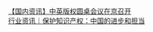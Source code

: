   
[【国内资讯】中英版权圆桌会议在京召开](http://www.dianyue.me/archives/289/heazjbox56f7y48j/)  
[行业资讯｜保护知识产权：中国的进步和担当](http://www.dianyue.me/archives/736/xrk718khityspcy5/)